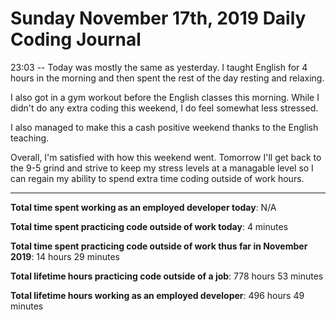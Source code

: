 # Sunday November 17th, 2019 Daily Coding Journal

23:03 -- Today was mostly the same as yesterday. I taught English for 4 hours in the morning and then spent the rest of the day resting and relaxing.

I also got in a gym workout before the English classes this morning. While I didn't do any extra coding this weekend, I do feel somewhat less stressed.

I also managed to make this a cash positive weekend thanks to the English teaching.

Overall, I'm satisfied with how this weekend went. Tomorrow I'll get back to the 9-5 grind and strive to keep my stress levels at a managable level so I can regain my ability to spend extra time coding outside of work hours.
___
**Total time spent working as an employed developer today**: N/A

**Total time spent practicing code outside of work today**: 4 minutes

**Total time spent practicing code outside of work thus far in November 2019**: 14 hours 29 minutes

**Total lifetime hours practicing code outside of a job**: 778 hours 53 minutes

**Total lifetime hours working as an employed developer**: 496 hours 49 minutes